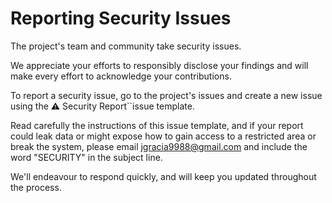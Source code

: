 # **Reporting Security Issues**

The project's team and community take security issues.

We appreciate your efforts to responsibly disclose your findings and will make every effort to acknowledge your contributions.

To report a security issue, go to the project's issues and create a new issue using the ⚠️ Security Report``issue template.

Read carefully the instructions of this issue template, and if your report could leak data or might expose
how to gain access to a restricted area or break the system,
please email [jgracia9988@gmail.com](mailto:jgracia9988@gmail.com) and include the word "SECURITY" in the subject line.

We'll endeavour to respond quickly, and will keep you updated throughout the process.
